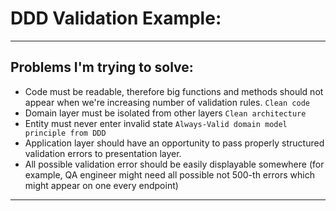 # DDD Validation Example:

-----

## Problems I'm trying to solve:
- Code must be readable, therefore big functions and methods should not appear when we're increasing number of validation rules. `Clean code` 
- Domain layer must be isolated from other layers `Clean architecture`
- Entity must never enter invalid state `Always-Valid domain model principle from DDD`
- Application layer should have an opportunity to pass properly structured validation errors to presentation layer.
- All possible validation error should be easily displayable somewhere (for example, QA engineer might need all possible not 500-th errors which might appear on one every endpoint)

-----
